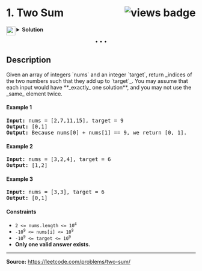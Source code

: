 <h1>
1. Two Sum
<img src="https://tinyurl.com/yc5ce92u" align="right" alt="views badge">
</h1>

<details>
<summary>
    <img src="https://git.io/JDE5D" height="24" align="left" alt="swift">
    <b>Solution</b>
</summary>

<br/>

```swift
class Solution {
    func twoSum(_ nums: [Int], _ target: Int) -> [Int] {
        var dict: [Int:Int] = [:]
        for (i, n) in nums.enumerated() {
            if let last = dict[target - n] {
                return [last, i]
            }
            dict[n] = i
        }
        return []
    }
}
```

<p>
<a href="https://gist.github.com/asahiocean/5417d4f858b842d76876aabbe2932031">
<img src="https://git.io/JDNlC" alt="GitHub Gist" height="18" align="center">
</a>
<a href="https://leetcode.com/problems/two-sum/discuss/1629845">
<img src="https://git.io/JDSVA" alt="LeetCode Discuss" height="28" align="right">
</a>
</p>
    
</details>

<p align="center">• • •</p>

<h2>Description</h2>

<p>
Given an array of integers `nums` and an integer `target`, return _indices of the two numbers such that they add up to `target`_.
You may assume that each input would have **_exactly_ one solution**, and you may not use the _same_ element twice.
</p>

<h4>Example 1</h4>

<pre>
<b>Input:</b> nums = [2,7,11,15], target = 9
<b>Output:</b> [0,1]
<b>Output:</b> Because nums[0] + nums[1] == 9, we return [0, 1].
</pre>

<h4>Example 2</h4>

<pre>
<b>Input:</b> nums = [3,2,4], target = 6
<b>Output:</b> [1,2]
</pre>

<h4>Example 3</h4>

<pre>
<b>Input:</b> nums = [3,3], target = 6
<b>Output:</b> [0,1]
</pre>

<h4>Constraints</h4>

<ul>
<li><code>2 <= nums.length <= 10<sup>4</sup></code></li>
<li><code>-10<sup>9</sup> <= nums[i] <= 10<sup>9</sup></code></li>
<li><code>-10<sup>9</sup> <= target <= 10<sup>9</sup></code></li>
<li><b>Only one valid answer exists.</b></li>
</ul>

<hr/>

**Source:** https://leetcode.com/problems/two-sum/